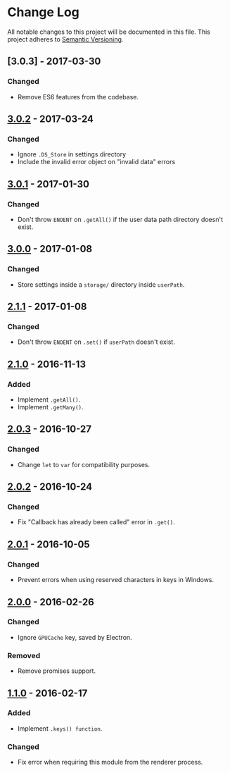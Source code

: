 # Change Log

All notable changes to this project will be documented in this file.
This project adheres to [Semantic Versioning](http://semver.org/).

## [3.0.3] - 2017-03-30

### Changed

- Remove ES6 features from the codebase.

## [3.0.2] - 2017-03-24

### Changed

- Ignore `.DS_Store` in settings directory
- Include the invalid error object on "invalid data" errors

## [3.0.1] - 2017-01-30

### Changed

- Don't throw `ENOENT` on `.getAll()` if the user data path directory doesn't exist.

## [3.0.0] - 2017-01-08

### Changed

- Store settings inside a `storage/` directory inside `userPath`.

## [2.1.1] - 2017-01-08

### Changed

- Don't throw `ENOENT` on `.set()` if `userPath` doesn't exist.

## [2.1.0] - 2016-11-13

### Added

- Implement `.getAll()`.
- Implement `.getMany()`.

## [2.0.3] - 2016-10-27

### Changed

- Change `let` to `var` for compatibility purposes.

## [2.0.2] - 2016-10-24

### Changed

- Fix "Callback has already been called" error in `.get()`.

## [2.0.1] - 2016-10-05

### Changed

- Prevent errors when using reserved characters in keys in Windows.

## [2.0.0] - 2016-02-26

### Changed

- Ignore `GPUCache` key, saved by Electron.

### Removed

- Remove promises support.

## [1.1.0] - 2016-02-17

### Added

- Implement `.keys() function`.

### Changed

- Fix error when requiring this module from the renderer process.

[3.0.2]: https://github.com/jviotti/electron-json-storage/compare/v3.0.1...v3.0.2
[3.0.1]: https://github.com/jviotti/electron-json-storage/compare/v3.0.0...v3.0.1
[3.0.0]: https://github.com/jviotti/electron-json-storage/compare/v2.1.1...v3.0.0
[2.1.1]: https://github.com/jviotti/electron-json-storage/compare/v2.1.0...v2.1.1
[2.1.0]: https://github.com/jviotti/electron-json-storage/compare/v2.0.3...v2.1.0
[2.0.3]: https://github.com/jviotti/electron-json-storage/compare/v2.0.2...v2.0.3
[2.0.2]: https://github.com/jviotti/electron-json-storage/compare/v2.0.1...v2.0.2
[2.0.1]: https://github.com/jviotti/electron-json-storage/compare/v2.0.0...v2.0.1
[2.0.0]: https://github.com/jviotti/electron-json-storage/compare/v1.1.0...v2.0.0
[1.1.0]: https://github.com/jviotti/electron-json-storage/compare/v1.0.0...v1.1.0
